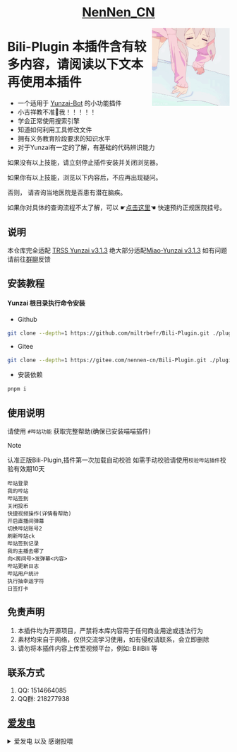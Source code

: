 <div align="center">

# [NenNen_CN](https://gitee.com/nennen-cn)

<img decoding="async" align=right src="resources/imgs/face.gif" width="35%">
</div>

# Bili-Plugin  本插件含有较多内容，请阅读以下文本再使用本插件

- 一个适用于 [Yunzai-Bot](https://github.com/TimeRainStarSky/Yunzai) 的小功能插件
- 小吉祥教不准🐎我！！！！！
- 学会正常使用搜索引擎
- 知道如何利用工具修改文件
- 拥有义务教育阶段要求的知识水平
- 对于Yunzai有一定的了解，有基础的代码辨识能力

如果没有以上技能，请立刻停止插件安装并关闭浏览器。

如果你有以上技能，浏览以下内容后，不应再出现疑问。

否则， 请咨询当地医院是否患有潜在脑疾。

如果你对具体的查询流程不太了解，可以 ☛[点击这里](https://www.guahao.com/nav)☚ 快速预约正规医院挂号。


## 说明

本仓库完全适配 [TRSS Yunzai v3.1.3](https://github.com/TimeRainStarSky/Yunzai) 绝大部分适配[Miao-Yunzai v3.1.3](https://github.com/yoimiya-kokomi/Miao-Yunzai) 如有问题请前往[群聊](https://qm.qq.com/q/G3LKGY2Gsu)反馈


## 安装教程 

#### Yunzai 根目录执行命令安装

 - Github
``` bash 
git clone --depth=1 https://github.com/miltrbefr/Bili-Plugin.git ./plugins/Bili-Plugin/
```

 - Gitee
``` bash 
git clone --depth=1 https://gitee.com/nennen-cn/Bili-Plugin.git ./plugins/Bili-Plugin/
```

 - 安装依赖
``` bash 
pnpm i
```

## 使用说明
请使用 `#哔站功能` 获取完整帮助(确保已安装喵喵插件)

> [!NOTE]
>认准正版Bili-Plugin,插件第一次加载自动校验
>如需手动校验请使用`校验哔站插件`校验有效期10天
> ```
> 哔站登录  
> 我的哔站
> 哔站签到
> 关闭投币
> 快捷视频操作(详情看帮助)
> 开启直播间弹幕
> 切换哔站账号2
> 刷新哔站ck
> 哔站签到记录
> 我的主播去哪了
> 向<房间号>发弹幕<内容>
> 哔站更新日志
> 哔站用户统计
> 执行抽幸运字符
> 日签打卡

## 免责声明
1.  本插件均为开源项目，严禁将本库内容用于任何商业用途或违法行为
2.  素材均来自于网络，仅供交流学习使用，如有侵权请联系，会立即删除
3.  请勿将本插件内容上传至视频平台，例如: BiliBili 等


## 联系方式
1. QQ: 1514664085
2. QQ群: 218277938

## [爱发电](https://afdian.com/a/ziyibots)

<details>
<summary>爱发电 以及 感谢投喂 </summary>
<img width="365px" height="450px" src="resources/imgs/afdian.jpg">
